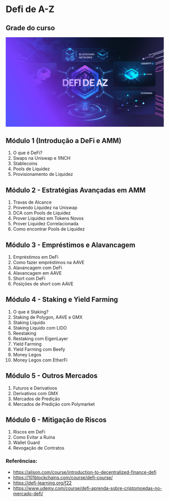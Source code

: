 # Defi de A-Z 

## Grade do curso

![capa](/capa.jpg)

## Módulo 1 (Introdução a DeFi e AMM)
1. O que é DeFi?
2. Swaps na Uniswap e 1INCH
3. Stablecoins
4. Pools de Liquidez
5. Provisionamento de Liquidez

## Módulo 2 - Estratégias Avançadas em AMM
1. Travas de Alcance
2. Provendo Liquidez na Uniswap
3. DCA com Pools de Liquidez
4. Prover Liquidez em Tokens Novos
5. Prover Liquidez Correlacionada
6. Como encontrar Pools de Liquidez

## Módulo 3 - Empréstimos e Alavancagem
1. Empréstimos em DeFi
2. Como fazer empréstimos na AAVE
3. Alavancagem com DeFi
4. Alavancagem em AAVE
5. Short com DeFi
6. Posições de short com AAVE

## Módulo 4 - Staking e Yield Farming
1. O que é Staking?
2. Staking de Polygon, AAVE e GMX 
3. Staking Líquido
4. Staking Líquido com LIDO
5. Reestaking
6. Restaking com EigenLayer
7. Yield Farming
8. Yield Farming com Beefy
9. Money Legos
10. Money Legos com EtherFi
## Módulo 5 - Outros Mercados
1. Futuros e Derivativos
2. Derivativos com GMX
3. Mercados de Predição
4. Mercados de Predição com Polymarket

## Módulo 6 - Mitigação de Riscos 
1. Riscos em DeFi
2. Como Evitar a Ruína
3. Wallet Guard
4. Revogação de Contratos

### Referências:
- https://alison.com/course/introduction-to-decentralized-finance-defi 
- https://101blockchains.com/course/defi-course/ 
- https://defi-learning.org/f22 
- https://www.udemy.com/course/defi-aprenda-sobre-criptomoedas-no-mercado-defi/
